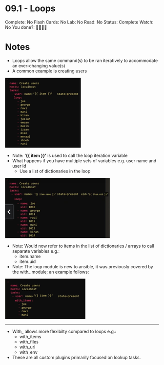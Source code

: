# 09.1 - Loops

Complete: No
Flash Cards: No
Lab: No
Read: No
Status: Complete
Watch: No
You done?: 🌚🌚🌚🌚

# Notes

- Loops allow the same command(s) to be ran iteratively to accommodate an ever-changing value(s)
- A common example is creating users

![Loop Example](images/loop-example.png)

- Note: **‘{{ item }}’** is used to call the loop iteration variable
- What happens if you have multiple sets of variables e.g. user name and user id
    - Use a list of dictionaries in the loop

![Loop Variable Examples](images/loop-vars-example.png)

- Note: Would now refer to items in the list of dictionaries / arrays to call separate variables e.g.:
    - item.name
    - item.uid
- Note: The loop module is new to ansible, it was previously covered by the with_ module; an example follows:

![Loop Var with_items](images/with-item-example.png)

---

- With_ allows more flexibilty compared to loops e.g.:
    - with_items
    - with_files
    - with_url
    - with_env
- These are all custom plugins primarily focused on lookup tasks.